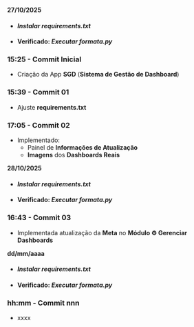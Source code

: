 **27/10/2025**

- #### ***Instalar requirements.txt***
  
- #### Verificado: ***Executar formata.py***
  

### **15:25 - Commit Inicial**

- Criação da App **SGD** (**Sistema de Gestão de Dashboard**)

### **15:39 - Commit 01**

- Ajuste **requirements.txt**

### **17:05 - Commit 02**

- Implementado:
    - Painel de **Informações de Atualização**
    - **Imagens** dos **Dashboards Reais**

**28/10/2025**

- #### ***Instalar requirements.txt***
  
- #### Verificado: ***Executar formata.py***
  

### **16:43 - Commit 03**

- Implementada atualização da **Meta** no **Módulo ⚙️ Gerenciar Dashboards**

**dd/mm/aaaa**

- #### ***Instalar requirements.txt***
  
- #### Verificado: ***Executar formata.py***
  

### **hh:mm - Commit nnn**

- xxxx